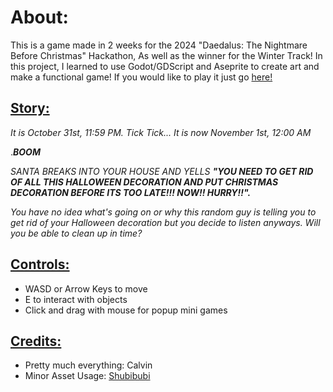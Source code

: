 <h1>About:</h1>
This is a game made in 2 weeks for the 2024 "Daedalus: The Nightmare Before Christmas" Hackathon, As well as the winner for the Winter Track! In this project, I learned to use Godot/GDScript and Aseprite to
create art and make a functional game! If you would like to play it just go <a href="https://mrcookienub.itch.io/christmas-rush">here!</a>

<h2><u><strong>Story:</strong></u></h2>
<p><em>It is October 31st, 11:59 PM. Tick Tick... It is now November 1st, 12:00 AM</em></p>
<p>.<strong><em>BOOM</em></strong></p>
<p><em>SANTA BREAKS INTO YOUR HOUSE AND YELLS <strong>"YOU NEED TO GET RID OF ALL THIS HALLOWEEN DECORATION AND PUT CHRISTMAS DECORATION BEFORE ITS TOO LATE!!! NOW!! HURRY!!".</strong></em></p>
<p><em>You have no idea what's going on or why this random guy is telling you to get rid of your Halloween decoration but you decide to listen anyways. Will you be able to clean up in time?</em></p>
<h2><u><strong>Controls:</strong></u></h2>
<ul>
  <li> WASD or Arrow Keys to move </li>
  <li> E to interact with objects </li>
  <li> Click and drag with mouse for popup mini games </li>
</ul>
<h2><u><strong>Credits:</strong></u></h2>
<ul>
  <li>Pretty much everything: Calvin </li>
  <li>Minor Asset Usage: <a href="https://shubibubi.itch.io"> Shubibubi</a> </li>
</ul>

